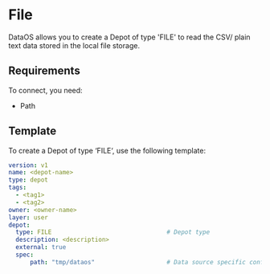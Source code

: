 # File


DataOS allows you to create a Depot of type 'FILE' to read the CSV/ plain text data stored in the local file storage.

## Requirements

To connect, you need:

- Path

## Template

To create a Depot of type ‘FILE‘, use the following template:

```yaml
version: v1
name: <depot-name>
type: depot
tags:
  - <tag1>
  - <tag2>
owner: <owner-name>
layer: user
depot:
  type: FILE                                # Depot type
  description: <description>              
  external: true
  spec:
      path: "tmp/dataos"                    # Data source specific configuration
```